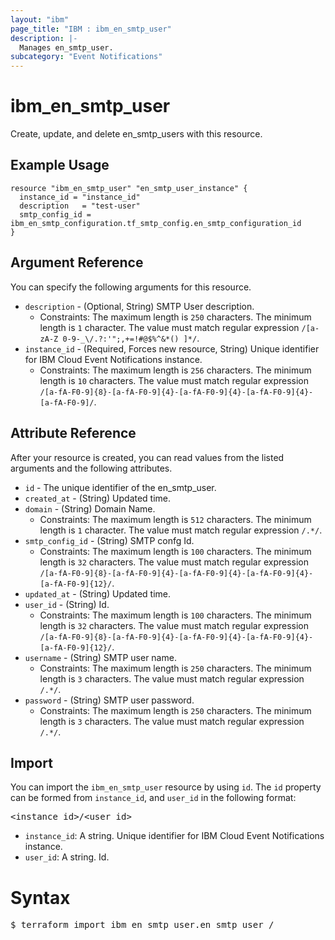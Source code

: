 ```yaml
---
layout: "ibm"
page_title: "IBM : ibm_en_smtp_user"
description: |-
  Manages en_smtp_user.
subcategory: "Event Notifications"
---
```


# ibm_en_smtp_user

Create, update, and delete en_smtp_users with this resource.

## Example Usage

```hcl
resource "ibm_en_smtp_user" "en_smtp_user_instance" {
  instance_id = "instance_id"
  description   = "test-user"
  smtp_config_id = ibm_en_smtp_configuration.tf_smtp_config.en_smtp_configuration_id
}
```

## Argument Reference

You can specify the following arguments for this resource.

* `description` - (Optional, String) SMTP User description.
  * Constraints: The maximum length is `250` characters. The minimum length is `1` character. The value must match regular expression `/[a-zA-Z 0-9-_\/.?:'";,+=!#@$%^&*() ]*/`.
* `instance_id` - (Required, Forces new resource, String) Unique identifier for IBM Cloud Event Notifications instance.
  * Constraints: The maximum length is `256` characters. The minimum length is `10` characters. The value must match regular expression `/[a-fA-F0-9]{8}-[a-fA-F0-9]{4}-[a-fA-F0-9]{4}-[a-fA-F0-9]{4}-[a-fA-F0-9]/`.

## Attribute Reference

After your resource is created, you can read values from the listed arguments and the following attributes.

* `id` - The unique identifier of the en_smtp_user.
* `created_at` - (String) Updated time.
* `domain` - (String) Domain Name.
  * Constraints: The maximum length is `512` characters. The minimum length is `1` character. The value must match regular expression `/.*/`.
* `smtp_config_id` - (String) SMTP confg Id.
  * Constraints: The maximum length is `100` characters. The minimum length is `32` characters. The value must match regular expression `/[a-fA-F0-9]{8}-[a-fA-F0-9]{4}-[a-fA-F0-9]{4}-[a-fA-F0-9]{4}-[a-fA-F0-9]{12}/`.
* `updated_at` - (String) Updated time.
* `user_id` - (String) Id.
  * Constraints: The maximum length is `100` characters. The minimum length is `32` characters. The value must match regular expression `/[a-fA-F0-9]{8}-[a-fA-F0-9]{4}-[a-fA-F0-9]{4}-[a-fA-F0-9]{4}-[a-fA-F0-9]{12}/`.
* `username` - (String) SMTP user name.
  * Constraints: The maximum length is `250` characters. The minimum length is `3` characters. The value must match regular expression `/.*/`.
* `password` - (String) SMTP user password.
  * Constraints: The maximum length is `250` characters. The minimum length is `3` characters. The value must match regular expression `/.*/`.  


## Import

You can import the `ibm_en_smtp_user` resource by using `id`.
The `id` property can be formed from `instance_id`, and `user_id` in the following format:

<pre>
&lt;instance_id&gt;/&lt;user_id&gt;
</pre>
* `instance_id`: A string. Unique identifier for IBM Cloud Event Notifications instance.
* `user_id`: A string. Id.

# Syntax
<pre>
$ terraform import ibm_en_smtp_user.en_smtp_user <instance_id>/<user_id>
</pre>
